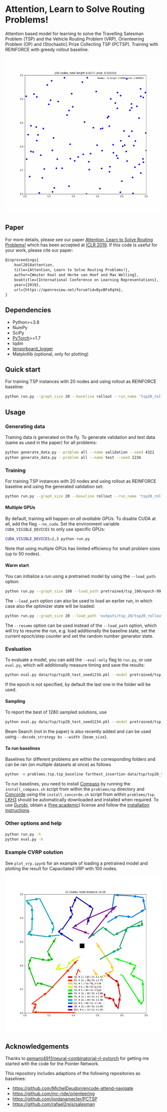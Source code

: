 # Attention, Learn to Solve Routing Problems!

Attention based model for learning to solve the Travelling Salesman Problem (TSP) and the Vehicle Routing Problem (VRP), Orienteering Problem (OP) and (Stochastic) Prize Collecting TSP (PCTSP). Training with REINFORCE with greedy rollout baseline.

![TSP100](images/tsp.gif)

## Paper
For more details, please see our paper [Attention, Learn to Solve Routing Problems!](https://openreview.net/forum?id=ByxBFsRqYm) which has been accepted at [ICLR 2019](https://iclr.cc/Conferences/2019). If this code is useful for your work, please cite our paper:

```
@inproceedings{
    kool2018attention,
    title={Attention, Learn to Solve Routing Problems!},
    author={Wouter Kool and Herke van Hoof and Max Welling},
    booktitle={International Conference on Learning Representations},
    year={2019},
    url={https://openreview.net/forum?id=ByxBFsRqYm},
}
``` 

## Dependencies

* Python>=3.8
* NumPy
* SciPy
* [PyTorch](http://pytorch.org/)>=1.7
* tqdm
* [tensorboard_logger](https://github.com/TeamHG-Memex/tensorboard_logger)
* Matplotlib (optional, only for plotting)

## Quick start

For training TSP instances with 20 nodes and using rollout as REINFORCE baseline:
```bash
python run.py --graph_size 20 --baseline rollout --run_name 'tsp20_rollout'
```

## Usage

### Generating data

Training data is generated on the fly. To generate validation and test data (same as used in the paper) for all problems:
```bash
python generate_data.py --problem all --name validation --seed 4321
python generate_data.py --problem all --name test --seed 1234
```

### Training

For training TSP instances with 20 nodes and using rollout as REINFORCE baseline and using the generated validation set:
```bash
python run.py --graph_size 20 --baseline rollout --run_name 'tsp20_rollout' --val_dataset data/tsp/tsp20_validation_seed4321.pkl
```

#### Multiple GPUs
By default, training will happen *on all available GPUs*. To disable CUDA at all, add the flag `--no_cuda`. 
Set the environment variable `CUDA_VISIBLE_DEVICES` to only use specific GPUs:
```bash
CUDA_VISIBLE_DEVICES=2,3 python run.py 
```
Note that using multiple GPUs has limited efficiency for small problem sizes (up to 50 nodes).

#### Warm start
You can initialize a run using a pretrained model by using the `--load_path` option:
```bash
python run.py --graph_size 100 --load_path pretrained/tsp_100/epoch-99.pt
```

The `--load_path` option can also be used to load an earlier run, in which case also the optimizer state will be loaded:
```bash
python run.py --graph_size 20 --load_path 'outputs/tsp_20/tsp20_rollout_{datetime}/epoch-0.pt'
```

The `--resume` option can be used instead of the `--load_path` option, which will try to resume the run, e.g. load additionally the baseline state, set the current epoch/step counter and set the random number generator state.

### Evaluation
To evaluate a model, you can add the `--eval-only` flag to `run.py`, or use `eval.py`, which will additionally measure timing and save the results:
```bash
python eval.py data/tsp/tsp20_test_seed1234.pkl --model pretrained/tsp_20 --decode_strategy greedy
```
If the epoch is not specified, by default the last one in the folder will be used.

#### Sampling
To report the best of 1280 sampled solutions, use
```bash
python eval.py data/tsp/tsp20_test_seed1234.pkl --model pretrained/tsp_20 --decode_strategy sample --width 1280 --eval_batch_size 1
```
Beam Search (not in the paper) is also recently added and can be used using `--decode_strategy bs --width {beam_size}`.

#### To run baselines
Baselines for different problems are within the corresponding folders and can be ran (on multiple datasets at once) as follows
```bash
python -m problems.tsp.tsp_baseline farthest_insertion data/tsp/tsp20_test_seed1234.pkl data/tsp/tsp50_test_seed1234.pkl data/tsp/tsp100_test_seed1234.pkl
```
To run baselines, you need to install [Compass](https://github.com/bcamath-ds/compass) by running the `install_compass.sh` script from within the `problems/op` directory and [Concorde](http://www.math.uwaterloo.ca/tsp/concorde.html) using the `install_concorde.sh` script from within `problems/tsp`. [LKH3](http://akira.ruc.dk/~keld/research/LKH-3/) should be automatically downloaded and installed when required. To use [Gurobi](http://www.gurobi.com), obtain a ([free academic](http://www.gurobi.com/registration/academic-license-reg)) license and follow the [installation instructions](https://www.gurobi.com/documentation/8.1/quickstart_windows/installing_the_anaconda_py.html).

### Other options and help
```bash
python run.py -h
python eval.py -h
```

### Example CVRP solution
See `plot_vrp.ipynb` for an example of loading a pretrained model and plotting the result for Capacitated VRP with 100 nodes.

![CVRP100](images/cvrp_0.png)

## Acknowledgements
Thanks to [pemami4911/neural-combinatorial-rl-pytorch](https://github.com/pemami4911/neural-combinatorial-rl-pytorch) for getting me started with the code for the Pointer Network.

This repository includes adaptions of the following repositories as baselines:
* https://github.com/MichelDeudon/encode-attend-navigate
* https://github.com/mc-ride/orienteering
* https://github.com/jordanamecler/PCTSP
* https://github.com/rafael2reis/salesman